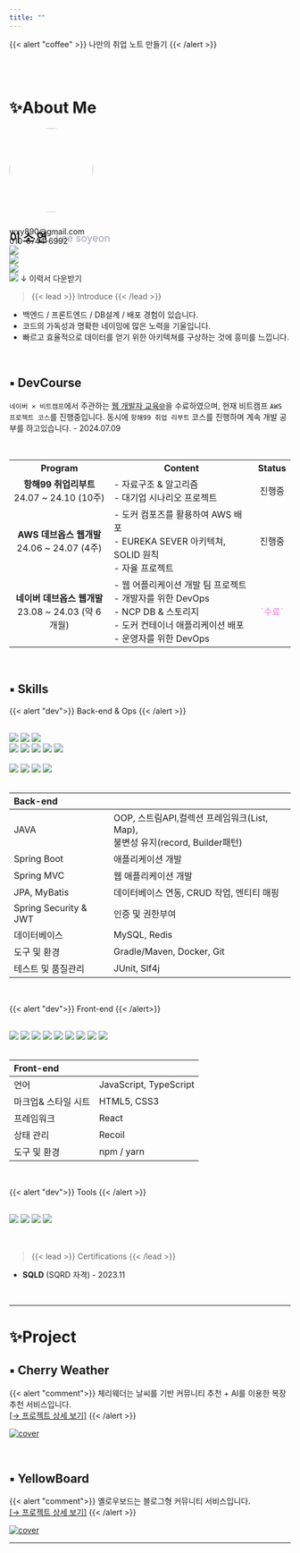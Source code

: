 ```yaml
---
title: ""
---
```


{{<  alert "coffee" >}}
나만의 취업 노트 만들기
{{< /alert >}}

<br><br>

# ✨About Me

<div class="flex flex-row">
    <div style="margin-right: 40px">
    <img src="author.jpg" style="border-radius: 100%; width: 150px;">
    </div>
    <div class="items-center">
        <div class="flex flex-row">
            <span><h2>이 소 연 <span style="font-weight: 400; color: #9ca3af; font-size: large; margin-left: 10px">Lee soyeon</span></h2></span>
        </div>
        <div style="margin-top: -10%">
                wxy890@gmail.com<br/>
                010-6744-6992
        </div>
        <div class="flex flex-row" style="gap: 10px">
            <div><img src = "/icon/gmail.png" class="tech-icon"></div>
            <div><img src = "/icon/github.png" class="tech-icon"></div>
            <div><img src = "/icon/docker.png" class="tech-icon"></div>
            <div class="tooltip">
                    <img src="/icon/pdf.png" class="tech-icon">
                    <span class="tooltiptext">↓ 이력서 다운받기 </span>
            </div>
        </div>
    </div>
</div>


> {{< lead >}} Introduce {{< /lead >}}

* 백엔드 / 프론트엔드 / DB설계 / 배포 경험이 있습니다.
* 코드의 가독성과 명확한 네이밍에 많은 노력을 기울입니다.
* 빠르고 효율적으로 데이터를 얻기 위한 아키텍쳐를 구상하는 것에 흥미를 느낍니다.

<br>

## ▪️ DevCourse

`네이버 × 비트캠프`에서 주관하는 [웹 개발자 교육🌐](/devl)을 수료하였으며, 현재 비트캠프 `AWS 프로젝트 코스`를 진행중입니다. 동시에 `항해99 취업 리부트` 코스를 진행하며 계속 개발 공부를
하고있습니다. - 2024.07.09

<br>

<table>
  <tr>
    <th style="text-align: center; vertical-align: middle;">Program</th>
    <th style="text-align: center;">Content</th>
    <th style="text-align: center; vertical-align: middle;">Status</th>
  </tr>
  <tr>
    <td style="text-align: center; vertical-align: middle;">
      <b>항해99 취업리부트</b><br/>24.07 ~ 24.10 (10주)
    </td>
    <td style="text-align: left;">
     - 자료구조 & 알고리즘<br/>
     - 대기업 시나리오 프로젝트 <br/>
    </td>
    <td style="text-align: center; vertical-align: middle;">진행중</td>
  </tr>
  <tr>
    <td style="text-align: center; vertical-align: middle;">
      <b>AWS 데브옵스 웹개발</b><br/>24.06 ~ 24.07 (4주)
    </td>
    <td style="text-align: left;">
     - 도커 컴포즈를 활용하여 AWS 배포<br/>
     - EUREKA SEVER 아키텍쳐, SOLID 원칙 <br/>
     - 자율 프로젝트<br/>
    </td>
    <td style="text-align: center; vertical-align: middle;">진행중</td>
  </tr>
  <tr>
    <td style="text-align: center; vertical-align: middle;">
      <b>네이버 데브옵스 웹개발</b><br/>23.08 ~ 24.03 (약 6개월)
    </td>
    <td style="text-align: left;">
     - 웹 어플리케이션 개발 팀 프로젝트<br/>
     - 개발자를 위한 DevOps<br/>
     - NCP DB & 스토리지<br/>
     - 도커 컨테이너 애플리케이션 배포<br/>
     - 운영자를 위한 DevOps
    </td>
    <td style="text-align: center; vertical-align: middle;"><span style="color:#E879D8">`수료`</span> </td>
  </tr>
</table>


<br>

## ▪ Skills

{{< alert "dev">}}
Back-end & Ops
{{< /alert >}}

<br>

<div class="badge-container">
<img src ="https://img.shields.io/badge/springboot-6DB33F.svg?&style=for-the-badge&logo=springboot&logoColor=white"/>
<img src ="https://img.shields.io/badge/springsecurity-6DB33F.svg?&style=for-the-badge&logo=springsecurity&logoColor=white"/>
<img src="https://img.shields.io/badge/mysql-4479A1?style=for-the-badge&logo=mysql&logoColor=white" ><br>
<img src="https://img.shields.io/badge/gradle-02303A?style=for-the-badge&logo=gradle&logoColor=white">
<img src="https://img.shields.io/badge/hibernate-59666C?style=for-the-badge&logo=hibernate&logoColor=white" >
<img src="https://img.shields.io/badge/redis-FF4438?style=for-the-badge&logo=redis&logoColor=white">
<img src="https://img.shields.io/badge/jwt-black?style=for-the-badge&logo=jwt&logoColor=white">
<img src="https://img.shields.io/badge/swagger-85EA2D?style=for-the-badge&logo=swagger&logoColor=white">
</div>
<br>
<div class="badge-container">
<img src="https://img.shields.io/badge/github-181717?style=for-the-badge&logo=github&logoColor=white">
<img src="https://img.shields.io/badge/jenkins-D24939?style=for-the-badge&logo=jenkins&logoColor=white">
<img src="https://img.shields.io/badge/docker-blue?style=for-the-badge&logo=docker&logoColor=white">
<img src="https://img.shields.io/badge/linux-FCC624?style=for-the-badge&logo=linux&logoColor=black">
</div>
<br>

| Back-end              |                                                                |
|:----------------------|:---------------------------------------------------------------|
| JAVA                  | OOP, 스트림API,컬렉션 프레임워크(List, Map),<br>불변성 유지(record, Builder패턴) |
| Spring Boot           | 애플리케이션 개발                                                      |
| Spring MVC            | 웹 애플리케이션 개발                                                    |
| JPA, MyBatis          | 데이터베이스 연동, CRUD 작업, 엔티티 매핑                                     |
| Spring Security & JWT | 인증 및 권한부여                                                      |
| 데이터베이스                | MySQL, Redis                                                   |
| 도구 및 환경               | Gradle/Maven, Docker, Git                                      |
| 테스트 및 품질관리            | JUnit, Slf4j                                                   |

<br>

{{< alert "dev">}}
Front-end
{{< /alert>}}

<br>

<div class="badge-container">
<img src="https://img.shields.io/badge/react-61DAFB?style=for-the-badge&logo=react&logoColor=white">
<img src="https://img.shields.io/badge/javascript-F7DF1E?style=for-the-badge&logo=javascript&logoColor=white">
<img src="https://img.shields.io/badge/typescript-3178C6?style=for-the-badge&logo=typescript&logoColor=white">
<img src="https://img.shields.io/badge/axios-5A29E4?style=for-the-badge&logo=axios&logoColor=white">
<img src="https://img.shields.io/badge/recoil-3578E5?style=for-the-badge&logo=recoil&logoColor=white">
<img src="https://img.shields.io/badge/html5-E34F26?style=for-the-badge&logo=html5&logoColor=white">
<img src="https://img.shields.io/badge/css3-1572B6?style=for-the-badge&logo=css3&logoColor=white">
<img src="https://img.shields.io/badge/nextUI-black?style=for-the-badge&logo=nextUI&logoColor=white">
<img src="https://img.shields.io/badge/tailwindcss-06B6D4?style=for-the-badge&logo=tailwindcss&logoColor=white">
</div>
<br>

| Front-end   |                        |
|:------------|:-----------------------|
| 언어          | JavaScript, TypeScript |
| 마크업& 스타일 시트 | HTML5, CSS3            |
| 프레임워크       | React                  |
| 상태 관리       | Recoil                 |
| 도구 및 환경     | npm / yarn             |

<br>

{{< alert "dev">}}
Tools
{{< /alert >}}

<br>

<div class="badge-container">
<img src="https://img.shields.io/badge/slack-4A154B?style=for-the-badge&logo=slack&logoColor=white">
<img src="https://img.shields.io/badge/figma-F24E1E?style=for-the-badge&logo=figma&logoColor=white">
<img src="https://img.shields.io/badge/trello-0052CC?style=for-the-badge&logo=trello&logoColor=white">
<img src="https://img.shields.io/badge/intellijidea-black?style=for-the-badge&logo=intellijidea&logoColor=white">
</div>
<br><br>


> {{< lead >}} Certifications {{< /lead >}}

* **SQLD** (SQRD 자격) - 2023.11

[//]: # (* **정보처리기사** &#40;필기&#41; - 2024.07)

<br>


---

# ✨Project

## ▪ Cherry Weather

{{< alert "comment">}}
체리웨더는 날씨를 기반 커뮤니티 추천 + AI를 이용한 복장 추천 서비스입니다.<br>
[️[→ 프로젝트 상세 보기]](/about/cw)
{{< /alert >}}

[![cover](cw/cover.jpg)](/about/cw)


<br/>

## ▪ YellowBoard

{{< alert "comment">}}
옐로우보드는 블로그형 커뮤니티 서비스입니다.<br>
[️[→ 프로젝트 상세 보기]](/about/yb)
{{< /alert >}}

[![cover](yb/cover.jpg)](/about/yb)

---


